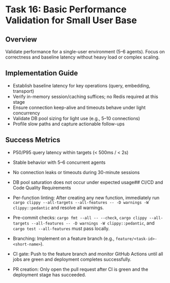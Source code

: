# Task 16: Basic Performance Validation for Small User Base

## Overview

Validate performance for a single-user environment (5–6 agents). Focus on correctness and baseline latency without heavy load or complex scaling.

## Implementation Guide

- Establish baseline latency for key operations (query, embedding, transport)
- Verify in-memory session/caching suffices; no Redis required at this stage
- Ensure connection keep-alive and timeouts behave under light concurrency
- Validate DB pool sizing for light use (e.g., 5–10 connections)
- Profile slow paths and capture actionable follow-ups

## Success Metrics

- P50/P95 query latency within targets (< 500ms / < 2s)
- Stable behavior with 5–6 concurrent agents
- No connection leaks or timeouts during 30-minute sessions
- DB pool saturation does not occur under expected usage## CI/CD and Code Quality Requirements

- Per-function linting: After creating any new function, immediately run `cargo clippy --all-targets --all-features -- -D warnings -W clippy::pedantic` and resolve all warnings.
- Pre-commit checks: `cargo fmt --all -- --check`, `cargo clippy --all-targets --all-features -- -D warnings -W clippy::pedantic`, and `cargo test --all-features` must pass locally.
- Branching: Implement on a feature branch (e.g., `feature/<task-id>-<short-name>`).
- CI gate: Push to the feature branch and monitor GitHub Actions until all jobs are green and deployment completes successfully.
- PR creation: Only open the pull request after CI is green and the deployment stage has succeeded.
